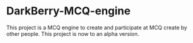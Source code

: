 # DarkBerry-MCQ-engine
This project is a MCQ engine to create and participate at MCQ create by other people. This project is now to an alpha version.

